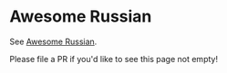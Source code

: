 # Awesome Russian

See [Awesome Russian](https://github.com/MitPitt/awesome-russian).

Please file a PR if you'd like to see this page not empty!

